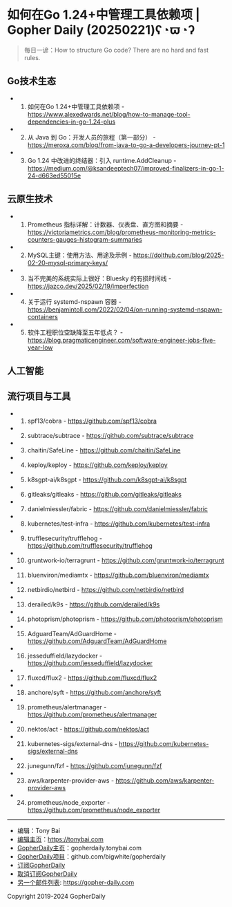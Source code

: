 # 如何在Go 1.24+中管理工具依赖项 | Gopher Daily (20250221)ʕ◔ϖ◔ʔ

>每日一谚：How to structure Go code? There are no hard and fast rules.

## Go技术生态


- 1. 如何在Go 1.24+中管理工具依赖项 - https://www.alexedwards.net/blog/how-to-manage-tool-dependencies-in-go-1.24-plus

- 2. 从 Java 到 Go：开发人员的旅程（第一部分） - https://meroxa.com/blog/from-java-to-go-a-developers-journey-pt-1

- 3. Go 1.24 中改进的终结器：引入 runtime.AddCleanup - https://medium.com/@ksandeeptech07/improved-finalizers-in-go-1-24-d663ed55015e


## 云原生技术


- 1. Prometheus 指标详解：计数器、仪表盘、直方图和摘要 - https://victoriametrics.com/blog/prometheus-monitoring-metrics-counters-gauges-histogram-summaries

- 2. MySQL主键：使用方法、用途及示例 - https://dolthub.com/blog/2025-02-20-mysql-primary-keys/

- 3. 当不完美的系统实际上很好：Bluesky 的有损时间线 - https://jazco.dev/2025/02/19/imperfection

- 4. 关于运行 systemd-nspawn 容器 - https://benjamintoll.com/2022/02/04/on-running-systemd-nspawn-containers

- 5. 软件工程职位空缺降至五年低点？ - https://blog.pragmaticengineer.com/software-engineer-jobs-five-year-low


## 人工智能



## 流行项目与工具


- 1. spf13/cobra - https://github.com/spf13/cobra

- 2. subtrace/subtrace - https://github.com/subtrace/subtrace

- 3. chaitin/SafeLine - https://github.com/chaitin/SafeLine

- 4. keploy/keploy - https://github.com/keploy/keploy

- 5. k8sgpt-ai/k8sgpt - https://github.com/k8sgpt-ai/k8sgpt

- 6. gitleaks/gitleaks - https://github.com/gitleaks/gitleaks

- 7. danielmiessler/fabric - https://github.com/danielmiessler/fabric

- 8. kubernetes/test-infra - https://github.com/kubernetes/test-infra

- 9. trufflesecurity/trufflehog - https://github.com/trufflesecurity/trufflehog

- 10. gruntwork-io/terragrunt - https://github.com/gruntwork-io/terragrunt

- 11. bluenviron/mediamtx - https://github.com/bluenviron/mediamtx

- 12. netbirdio/netbird - https://github.com/netbirdio/netbird

- 13. derailed/k9s - https://github.com/derailed/k9s

- 14. photoprism/photoprism - https://github.com/photoprism/photoprism

- 15. AdguardTeam/AdGuardHome - https://github.com/AdguardTeam/AdGuardHome

- 16. jesseduffield/lazydocker - https://github.com/jesseduffield/lazydocker

- 17. fluxcd/flux2 - https://github.com/fluxcd/flux2

- 18. anchore/syft - https://github.com/anchore/syft

- 19. prometheus/alertmanager - https://github.com/prometheus/alertmanager

- 20. nektos/act - https://github.com/nektos/act

- 21. kubernetes-sigs/external-dns - https://github.com/kubernetes-sigs/external-dns

- 22. junegunn/fzf - https://github.com/junegunn/fzf

- 23. aws/karpenter-provider-aws - https://github.com/aws/karpenter-provider-aws

- 24. prometheus/node_exporter - https://github.com/prometheus/node_exporter


----

- 编辑：Tony Bai
- [编辑主页](https://tonybai.com)：https://tonybai.com
- [GopherDaily主页](https://gopherdaily.tonybai.com)：gopherdaily.tonybai.com
- [GopherDaily项目](https://github.com/bigwhite/gopherdaily)：github.com/bigwhite/gopherdaily
- [订阅GopherDaily](https://gopherdaily.tonybai.com/subscribe)
- [取消订阅GopherDaily](https://gopherdaily.tonybai.com/unsubscribe)
- [另一个邮件列表](https://gopher-daily.com): https://gopher-daily.com

Copyright 2019-2024 GopherDaily
